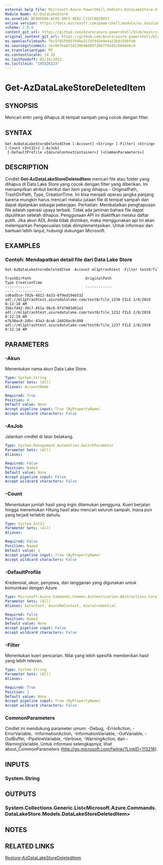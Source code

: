 ```yaml
---
external help file: Microsoft.Azure.PowerShell.Cmdlets.DataLakeStore.dll-Help.xml
Module Name: Az.DataLakeStore
ms.assetid: BF0A5D64-AC93-48F5-AED2-C21CC8829053
online version: https://docs.microsoft.com/powershell/module/az.datalakestore/get-azdatalakestoredeleteditem
schema: 2.0.0
content_git_url: https://github.com/Azure/azure-powershell/blob/main/src/DataLakeStore/DataLakeStore/help/Get-AzDataLakeStoreDeletedItem.md
original_content_git_url: https://github.com/Azure/azure-powershell/blob/main/src/DataLakeStore/DataLakeStore/help/Get-AzDataLakeStoreDeletedItem.md
ms.openlocfilehash: fbc5f85fb95f94be317df943e9e4a21b0159bf40
ms.sourcegitcommit: cbc0e7ba6f2d138b46d0d72b6776e95cb040e6c8
ms.translationtype: MT
ms.contentlocale: id-ID
ms.lasthandoff: 05/24/2022
ms.locfileid: "145526323"
---
```

# Get-AzDataLakeStoreDeletedItem

## SYNOPSIS
Mencari entri yang dihapus di tempat sampah yang cocok dengan filter.

## SYNTAX

```
Get-AzDataLakeStoreDeletedItem [-Account] <String> [-Filter] <String> [-Count <Int32>] [-AsJob]
 [-DefaultProfile <IAzureContextContainer>] [<CommonParameters>]
```

## DESCRIPTION
Cmdlet **Get-AzDataLakeStoreDeletedItem** mencari file atau folder yang dihapus di Data Lake Store yang cocok dengan filter yang diberikan.
Ini menampilkan atribut berikut dari item yang dihapus - OriginalPath, TrashDirPath, Type, CreationTime.
Ini bisa menjadi operasi jangka panjang karena mungkin harus mencari melalui jutaan file di tempat sampah dan dapat dijalankan sebagai pekerjaan.
Perhatian: Membatalkan penghapusan file adalah operasi upaya terbaik. Tidak ada jaminan bahwa file dapat dipulihkan setelah dihapus. Penggunaan API ini diaktifkan melalui daftar putih. Jika akun ADL Anda tidak diizinkan, maka menggunakan api ini akan melemparkan Pengecualian tidak diimplementasikan. Untuk informasi dan bantuan lebih lanjut, hubungi dukungan Microsoft.

## EXAMPLES

### Contoh: Mendapatkan detail file dari Data Lake Store
```powershell
Get-AzDataLakeStoreDeletedItem -Account ml1ptrashtest -Filter test0/file_123
```

```output
TrashDirPath                         OriginalPath                                          Type CreationTime
------------                         ------------                                          ---- ------------
cd6ad5ce-792b-4812-8a33-8f9ed19eb532 adl://ml1ptrashtest.azuredatalake.com/test0/file_1230 FILE 2/8/2019 8:12:18 AM
356cfd42-39c7-451e-96cb-9f47883d91e2 adl://ml1ptrashtest.azuredatalake.com/test0/file_1232 FILE 2/8/2019 8:12:18 AM
e7b30ac8-2dbc-43a3-8ca6-2d420ac0c488 adl://ml1ptrashtest.azuredatalake.com/test0/file_1237 FILE 2/8/2019 8:12:18 AM
```

## PARAMETERS

### -Akun
Menentukan nama akun Data Lake Store.

```yaml
Type: System.String
Parameter Sets: (All)
Aliases: AccountName

Required: True
Position: 0
Default value: None
Accept pipeline input: True (ByPropertyName)
Accept wildcard characters: False
```

### -AsJob
Jalankan cmdlet di latar belakang.

```yaml
Type: System.Management.Automation.SwitchParameter
Parameter Sets: (All)
Aliases:

Required: False
Position: Named
Default value: None
Accept pipeline input: False
Accept wildcard characters: False
```

### -Count
Menentukan jumlah hasil yang ingin ditemukan pengguna. Kueri berjalan hingga menemukan Hitung hasil atau mencari seluruh sampah, mana pun yang terjadi terlebih dahulu.

```yaml
Type: System.Int32
Parameter Sets: (All)
Aliases:

Required: False
Position: Named
Default value: 1
Accept pipeline input: True (ByPropertyName)
Accept wildcard characters: False
```

### -DefaultProfile
Kredensial, akun, penyewa, dan langganan yang digunakan untuk komunikasi dengan Azure.

```yaml
Type: Microsoft.Azure.Commands.Common.Authentication.Abstractions.Core.IAzureContextContainer
Parameter Sets: (All)
Aliases: AzContext, AzureRmContext, AzureCredential

Required: False
Position: Named
Default value: None
Accept pipeline input: False
Accept wildcard characters: False
```

### -Filter
Menentukan kueri pencarian. Nilai yang lebih spesifik memberikan hasil yang lebih relevan.

```yaml
Type: System.String
Parameter Sets: (All)
Aliases:

Required: True
Position: 1
Default value: None
Accept pipeline input: True (ByPropertyName)
Accept wildcard characters: False
```

### CommonParameters
Cmdlet ini mendukung parameter umum: -Debug, -ErrorAction, -ErrorVariable, -InformationAction, -InformationVariable, -OutVariable, -OutBuffer, -PipelineVariable, -Verbose, -WarningAction, dan -WarningVariable. Untuk informasi selengkapnya, lihat about_CommonParameters (http://go.microsoft.com/fwlink/?LinkID=113216).

## INPUTS

### System.String

## OUTPUTS

### System.Collections.Generic.List<Microsoft.Azure.Commands.DataLakeStore.Models.DataLakeStoreDeletedItem>

## NOTES

## RELATED LINKS

[Restore-AzDataLakeStoreDeletedItem](./Restore-AzDataLakeStoreDeletedItem.md)